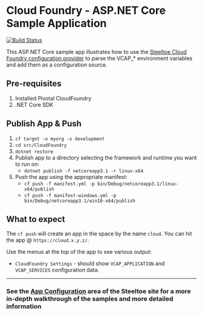 # Cloud Foundry - ASP.NET Core Sample Application

[![Build Status](https://dev.azure.com/SteeltoeOSS/Steeltoe/_apis/build/status/Samples/SteeltoeOSS.Samples%20%5BConfiguration_CloudFoundry%5D?branchName=2.x)](https://dev.azure.com/SteeltoeOSS/Steeltoe/_build/latest?definitionId=15&branchName=main)

This ASP.NET Core sample app illustrates how to use the [Steeltoe Cloud Foundry configuration provider](https://steeltoe.io/app-configuration/get-started/cloudfoundry) to parse the VCAP_* environment variables and add them as a configuration source.

## Pre-requisites

1. Installed Pivotal CloudFoundry
1. .NET Core SDK

## Publish App & Push

1. `cf target -o myorg -s development`
1. `cd src/CloudFoundry`
1. `dotnet restore`
1. Publish app to a directory selecting the framework and runtime you want to run on:
   - `dotnet publish -f netcoreapp3.1 -r linux-x64`
1. Push the app using the appropriate manifest:
   - `cf push -f manifest.yml -p bin/Debug/netcoreapp3.1/linux-x64/publish`
   - `cf push -f manifest-windows.yml -p bin/Debug/netcoreapp3.1/win10-x64/publish`

## What to expect

The `cf push` will create an app in the space by the name `cloud`. You can hit the app @ `https://cloud.x.y.z/`.

Use the menus at the top of the app to see various output:

- `CloudFoundry Settings` - should show `VCAP_APPLICATION` and `VCAP_SERVICES` configuration data.

---

### See the [App Configuration](https://steeltoe.io/app-configuration) area of the Steeltoe site for a more in-depth walkthrough of the samples and more detailed information
